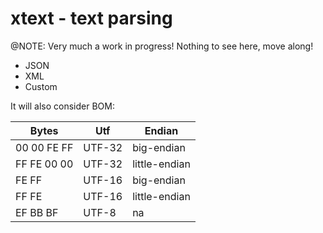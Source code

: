 # xtext - text parsing

@NOTE: Very much a work in progress! Nothing to see here, move along!

- JSON
- XML
- Custom

It will also consider BOM:

| Bytes       | Utf    | Endian        |
| ----------- | ------ | ------------- |
| 00 00 FE FF | UTF-32 | big-endian    |
| FF FE 00 00 | UTF-32 | little-endian |
| FE FF       | UTF-16 | big-endian    |
| FF FE       | UTF-16 | little-endian |
| EF BB BF    | UTF-8  | na            |

